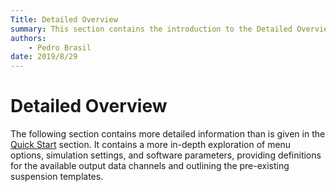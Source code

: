 ```yaml
---
Title: Detailed Overview
summary: This section contains the introduction to the Detailed Overview section.
authors:
    - Pedro Brasil    
date: 2019/8/29
---
```


# Detailed Overview

The following section contains more detailed information than is given in the [Quick Start](../2_Quick_Start/2_Quick_Start.md) section. It contains a more in-depth exploration of menu options, simulation settings, and software parameters, providing definitions for the available output data channels and outlining the pre-existing suspension templates.